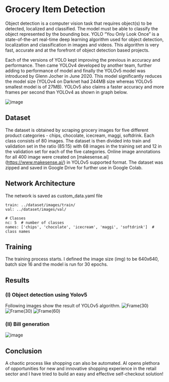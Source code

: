 # Grocery Item Detection

Object detection is a computer vision task that requires object(s) to be detected, localized and classified. The model must be able to classify the object represented by the bounding box. YOLO “You Only Look Once” is a state-of-the-art real-time deep learning algorithm used for object detection, localization and classification in images and videos. This algorithm is very fast, accurate and at the forefront of object detection based projects.

Each of the versions of YOLO kept improving the previous in accuracy and performance. Then came YOLOv4 developed by another team, further adding to performance of model and finally the YOLOv5 model was introduced by Glenn Jocher in June 2020. This model significantly reduces the model size (YOLOv4 on Darknet had 244MB size whereas YOLOv5 smallest model is of 27MB). YOLOv5 also claims a faster accuracy and more frames per second than YOLOv4 as shown in graph below.

![image](https://user-images.githubusercontent.com/64592084/135288675-d83a0635-53de-4412-81ef-153a186c4c1b.png)

## Dataset

The dataset is obtained by scraping grocery images for five different product categories - chips, chocolate, icecream, maggi, softdrink. Each class consists of 80 images.
The dataset is then divided into train and validation set in the ratio (85:15) with 68 images in the training set and 12 in the validation set for each of the five categories.
Online image annotations for all 400 image were created on [makesense.ai] (https://www.makesense.ai/) in YOLOv5 supported format.
The dataset was zipped and saved in Google Drive for further use in Google Colab.

## Network Architecture

The network is saved as custom_data.yaml file
```
train: ../dataset/images/train/
val: ../dataset/images/val/ 

# Classes
nc: 5  # number of classes
names: ['chips', 'chocolate', 'icecream', 'maggi', 'softdrink']  # class names
```

## Training

The training process starts. I defined the image size (img) to be 640x640, batch size 16 and the model is run for 30 epochs. 

## Results

### (I) Object detection using Yolov5
Following images show the result of YOLOv5 algorithm.
![Frame(30)](https://user-images.githubusercontent.com/64592084/135299099-364f3872-44b7-4d4b-ac75-ae7b7dcd1c69.jpg)
![Frame(30)](https://user-images.githubusercontent.com/64592084/135299136-2c1f5087-186d-474d-8648-d025245867a3.jpg)
![Frame(60)](https://user-images.githubusercontent.com/64592084/135299970-a5e3ba60-47d3-4da3-9776-f3e86dbf1b86.jpg)


### (II) Bill generation
![image](https://user-images.githubusercontent.com/64592084/135299702-c2054949-df07-42bc-aa45-2771c8ad3628.png)

## Conclusion
A chaotic process like shopping can also be automated. AI opens plethora of opportunities for new and innovative shopping experience in the retail sector and I have tried to build an easy and effective self-checkout solution!




